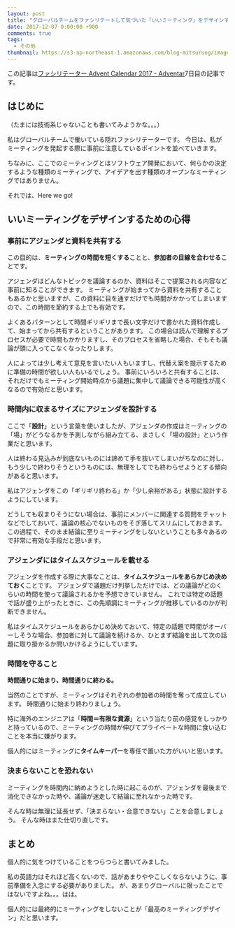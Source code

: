 ```yaml
---
layout: post
title: "グローバルチームをファシリテートして気づいた「いいミーティング」をデザインするための心得とは"
date: 2017-12-07 0:00:00 +900
comments: true
tags:
  - その他
thumbnail: https://s3-ap-northeast-1.amazonaws.com/blog-mitsuruog/images/2017/meeting.png
---
```

この記事は[ファシリテーター Advent Calendar 2017 \- Adventar](https://adventar.org/calendars/2310)7日目の記事です。

<!-- more -->

## はじめに
（たまには技術系じゃないことも書いてみようかな。。。）

私はグローバルチームで働いている隠れファシリテーターです。
今日は、私がミーティングを発起する際に事前に注意しているポイントを並べていきます。

ちなみに、ここでのミーティングとはソフトウェア開発において、何らかの決定するような種類のミーティングで、アイデアを出す種類のオープンなミーティングではありません。

それでは、Here we go!

## いいミーティングをデザインするための心得

### 事前にアジェンダと資料を共有する
この目的は、**ミーティングの時間を短くする**ことと、**参加者の目線を合わせる**ことです。

アジェンダはどんなトピックを議論するのか、資料はそこで提案される内容など事前に知ることができます。
ミーティングが始まってから資料を共有することもあるかと思いますが、この資料に目を通すだけでも時間がかかってしまいますので、この時間を節約する上でも有効です。

よくあるパターンとして時間ギリギリまで長い文字だけで書かれた資料作成して、始まってから共有するということがあります。
この場合は読んで理解するプロセスが必要で時間もかかりますし、そのプロセスを省略した場合、そもそも議論が頭に入ってこなくなったりします。

人によっては少し考えて意見を言いたい人もいますし、代替え案を提示するために準備の時間が欲しい人もいるでしょう。
事前にいろいろと共有することは、それだけでもミーティング開始時点から議題に集中して議論できる可能性が高くなるので有効だと思います。

### 時間内に収まるサイズにアジェンダを設計する
ここで「**設計**」という言葉を使いましたが、アジェンダの作成はミーティングの「場」がどうなるかを予測しながら組み立てる、まさしく「場の設計」という作業だと思います。

人は終わる見込みが到底ないものには諦めて手を抜いてしまいがちなのに対し、もう少しで終わりそうというものには、無理をしてでも終わらせようとする傾向があると思います。

私はアジェンダをこの「ギリギリ終わる」か「少し余裕がある」状態に設計するようにしています。

どうしても収まりそうにない場合は、事前にメンバーに関連する質問をチャットなどでしておいて、議論の核心でないものをそぎ落してスリムにしておきます。
この過程で、そのまま結論に至りミーティングをしないということも多々あるので非常に有効な手段だと思います。

### アジェンダにはタイムスケジュールを載せる
アジェンダを作成する際に大事なことは、**タイムスケジュールをあらかじめ決めておく**ことです。
アジェンダで議題だけ列挙しただけでは、どの議論がどのくらいの時間を使って議論されるかを予想できていません。
これでは特定の話題で話が盛り上がったときに、この先順調にミーティングが推移しているのかが判断できません。

私はタイムスケジュールをあらかじめ決めておいて、特定の話題で時間がオーバーしそうな場合、参加者に対して議論を続けるか、ひとまず結論を出して次の話題に取り掛かるか問いかけるようにしています。

### 時間を守ること
**時間通りに始まり、時間通りに終わる。**

当然のことですが、ミーティングはそれぞれの参加者の時間を奪って成立しています。
時間通りに始まり終わりましょう。

特に海外のエンジニアは「**時間＝有限な資源**」という当たり前の感覚をしっかりと持っているので、ミーティングの時間が伸びてプライベートな時間に食い込むことを本当に嫌がります。

個人的にはミーティングに**タイムキーパー**を専任で置いた方がいいと思います。

### 決まらないことを恐れない
ミーティングを時間内に納めようとした時に起こるのが、アジェンダを最後まで消化できなかった時や、議論が迷走して結論に至れなかった時です。

そんな時は無理に延長せず、「決まらない・合意できない」ことを合意しましょう。
そんな時はまた仕切り直しです。

## まとめ
個人的に気をつけていることをつらつらと書いてみました。

私の英語力はそれほど高くないので、話があまりややこしくならないように、事前準備を入念にする必要がありました。
が、あまりグローバルに限ったことではないですよね。。。はは。

個人的には最終的にミーティングをしないことが「最高のミーティングデザイン」だと思います。

